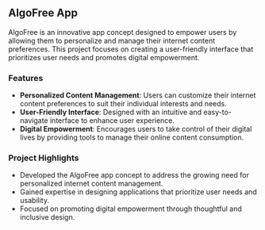 ## AlgoFree App

AlgoFree is an innovative app concept designed to empower users by allowing them to personalize and manage their internet content preferences. This project focuses on creating a user-friendly interface that prioritizes user needs and promotes digital empowerment.

### Features
- **Personalized Content Management**: Users can customize their internet content preferences to suit their individual interests and needs.
- **User-Friendly Interface**: Designed with an intuitive and easy-to-navigate interface to enhance user experience.
- **Digital Empowerment**: Encourages users to take control of their digital lives by providing tools to manage their online content consumption.

### Project Highlights
- Developed the AlgoFree app concept to address the growing need for personalized internet content management.
- Gained expertise in designing applications that prioritize user needs and usability.
- Focused on promoting digital empowerment through thoughtful and inclusive design.

